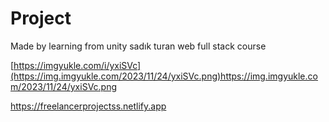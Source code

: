 # Project
Made by learning from unity sadık turan web full stack course

[https://imgyukle.com/i/yxiSVc](https://img.imgyukle.com/2023/11/24/yxiSVc.png)https://img.imgyukle.com/2023/11/24/yxiSVc.png

https://freelancerprojectss.netlify.app
